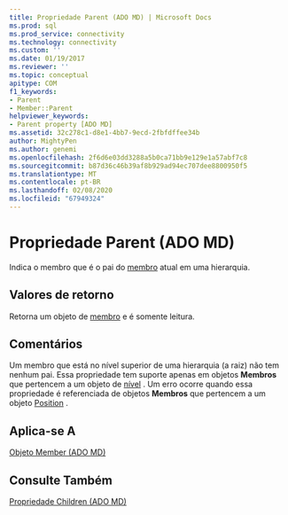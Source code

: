 ```yaml
---
title: Propriedade Parent (ADO MD) | Microsoft Docs
ms.prod: sql
ms.prod_service: connectivity
ms.technology: connectivity
ms.custom: ''
ms.date: 01/19/2017
ms.reviewer: ''
ms.topic: conceptual
apitype: COM
f1_keywords:
- Parent
- Member::Parent
helpviewer_keywords:
- Parent property [ADO MD]
ms.assetid: 32c278c1-d8e1-4bb7-9ecd-2fbfdffee34b
author: MightyPen
ms.author: genemi
ms.openlocfilehash: 2f6d6e03dd3288a5b0ca71bb9e129e1a57abf7c8
ms.sourcegitcommit: b87d36c46b39af8b929ad94ec707dee8800950f5
ms.translationtype: MT
ms.contentlocale: pt-BR
ms.lasthandoff: 02/08/2020
ms.locfileid: "67949324"
---
```

# <a name="parent-property-ado-md"></a>Propriedade Parent (ADO MD)
Indica o membro que é o pai do [membro](../../../ado/reference/ado-md-api/member-object-ado-md.md) atual em uma hierarquia.  
  
## <a name="return-values"></a>Valores de retorno  
 Retorna um objeto de [membro](../../../ado/reference/ado-md-api/member-object-ado-md.md) e é somente leitura.  
  
## <a name="remarks"></a>Comentários  
 Um membro que está no nível superior de uma hierarquia (a raiz) não tem nenhum pai. Essa propriedade tem suporte apenas em objetos **Membros** que pertencem a um objeto de [nível](../../../ado/reference/ado-md-api/level-object-ado-md.md) . Um erro ocorre quando essa propriedade é referenciada de objetos **Membros** que pertencem a um objeto [Position](../../../ado/reference/ado-md-api/position-object-ado-md.md) .  
  
## <a name="applies-to"></a>Aplica-se A  
 [Objeto Member (ADO MD)](../../../ado/reference/ado-md-api/member-object-ado-md.md)  
  
## <a name="see-also"></a>Consulte Também  
 [Propriedade Children (ADO MD)](../../../ado/reference/ado-md-api/children-property-ado-md.md)
